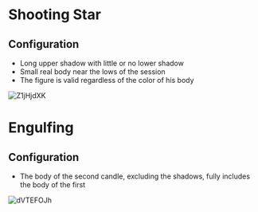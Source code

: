 # Shooting Star

## Configuration
- Long upper shadow with little or no lower shadow
- Small real body near the lows of the session
- The figure is valid regardless of the color of his body

![Z1jHjdXK](https://user-images.githubusercontent.com/57445485/127501788-5e348d42-0288-4a95-8951-eb48c351b52e.png)

# Engulfing

## Configuration
- The body of the second candle, excluding the shadows, fully includes the body of the first

![dVTEFOJh](https://user-images.githubusercontent.com/57445485/127620383-91fba7a1-9623-44ae-b0e1-53d82501a700.png)




